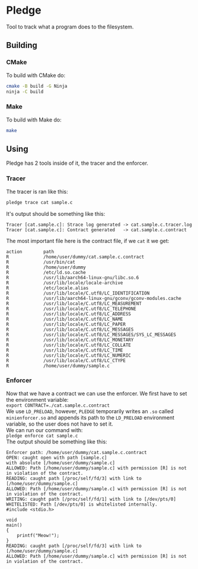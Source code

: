 # Pledge

Tool to track what a program does to the filesystem.

## Building

### CMake

To build with CMake do:

```sh
cmake -B build -G Ninja
ninja -C build
```

### Make

To build with Make do:

```sh
make
```

## Using

Pledge has 2 tools inside of it, the tracer and the enforcer.

### Tracer

The tracer is ran like this:

```sh
pledge trace cat sample.c
```

It's output should be something like this:

```
Tracer [cat.sample.c]: Strace log generated -> cat.sample.c.tracer.log
Tracer [cat.sample.c]: Contract generated   -> cat.sample.c.contract
```

The most important file here is the contract file, if we `cat` it we get:

```
action        path
R             /home/user/dummy/cat.sample.c.contract
R             /usr/bin/cat
R             /home/user/dummy
R             /etc/ld.so.cache
R             /usr/lib/aarch64-linux-gnu/libc.so.6
R             /usr/lib/locale/locale-archive
R             /etc/locale.alias
R             /usr/lib/locale/C.utf8/LC_IDENTIFICATION
R             /usr/lib/aarch64-linux-gnu/gconv/gconv-modules.cache
R             /usr/lib/locale/C.utf8/LC_MEASUREMENT
R             /usr/lib/locale/C.utf8/LC_TELEPHONE
R             /usr/lib/locale/C.utf8/LC_ADDRESS
R             /usr/lib/locale/C.utf8/LC_NAME
R             /usr/lib/locale/C.utf8/LC_PAPER
R             /usr/lib/locale/C.utf8/LC_MESSAGES
R             /usr/lib/locale/C.utf8/LC_MESSAGES/SYS_LC_MESSAGES
R             /usr/lib/locale/C.utf8/LC_MONETARY
R             /usr/lib/locale/C.utf8/LC_COLLATE
R             /usr/lib/locale/C.utf8/LC_TIME
R             /usr/lib/locale/C.utf8/LC_NUMERIC
R             /usr/lib/locale/C.utf8/LC_CTYPE
R             /home/user/dummy/sample.c
```

### Enforcer

Now that we have a contract we can use the enforcer.
We first have to set the environment variable:<br>
`export CONTRACT=./cat.sample.c.contract`<br>
We use `LD_PRELOAD`, however, `PLEDGE` temporarily writes an `.so` called `minienforcer.so` and appends its path to the `LD_PRELOAD` environment variable, so the user does not have to set it.<br>
We can run our command with:<br>
`pledge enforce cat sample.c`<br>
The output should be something like this:<br>

```
Enforcer path: /home/user/dummy/cat.sample.c.contract
OPEN: caught open with path [sample.c]
with absolute [/home/user/dummy/sample.c]
ALLOWED: Path [/home/user/dummy/sample.c] with permission [R] is not in violation of the contract.
READING: caught path [/proc/self/fd/3] with link to [/home/user/dummy/sample.c]
ALLOWED: Path [/home/user/dummy/sample.c] with permission [R] is not in violation of the contract.
WRITING: caught path [/proc/self/fd/1] with link to [/dev/pts/0]
WHITELISTED: Path [/dev/pts/0] is whitelisted internally.
#include <stdio.h>

void
main()
{
    printf("Meow!");
}
READING: caught path [/proc/self/fd/3] with link to [/home/user/dummy/sample.c]
ALLOWED: Path [/home/user/dummy/sample.c] with permission [R] is not in violation of the contract.
```
